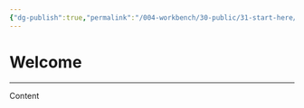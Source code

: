 ```yaml
---
{"dg-publish":true,"permalink":"/004-workbench/30-public/31-start-here/welcome/","tags":["gardenEntry"]}
---
```


# Welcome
---
Content